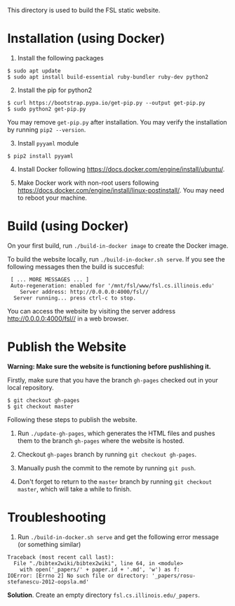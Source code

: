 This directory is used to build the FSL static website.

# Installation (using Docker)

1. Install the following packages

```
$ sudo apt update
$ sudo apt install build-essential ruby-bundler ruby-dev python2
```

2. Install the pip for python2

```
$ curl https://bootstrap.pypa.io/get-pip.py --output get-pip.py
$ sudo python2 get-pip.py
```

You may remove `get-pip.py` after installation.
You may verify the installation by running `pip2 --version`. 

3. Install `pyyaml` module

```
$ pip2 install pyyaml
```

4. Install Docker following https://docs.docker.com/engine/install/ubuntu/.

5. Make Docker work with non-root users following https://docs.docker.com/engine/install/linux-postinstall/. You may need to reboot your machine.

# Build (using Docker)

On your first build, run `./build-in-docker image` to create the Docker image. 

To build the website locally, run `./build-in-docker.sh serve`. If you see the following messages then the build is succesful:

```
 [ ... MORE MESSAGES ... ]
 Auto-regeneration: enabled for '/mnt/fsl/www/fsl.cs.illinois.edu'
    Server address: http://0.0.0.0:4000/fsl//
  Server running... press ctrl-c to stop.
```

You can access the website by visiting the server address http://0.0.0.0:4000/fsl// in a web browser. 

# Publish the Website

**Warning: Make sure the website is functioning before pushlishing it.**

Firstly, make sure that you have the branch `gh-pages` checked out in your local repository.

```
$ git checkout gh-pages
$ git checkout master
```

Following these steps to publish the website. 

1. Run `./update-gh-pages`, which generates the HTML files and pushes them to the branch `gh-pages` where the website is hosted. 

2. Checkout `gh-pages` branch by running `git checkout gh-pages`. 

3. Manually push the commit to the remote by running `git push`. 

4. Don't forget to return to the `master` branch by running `git checkout master`, which will take a while to finish.

# Troubleshooting

1. Run `./build-in-docker.sh serve` and get the following error message (or something similar)

```
Traceback (most recent call last):
  File "./bibtex2wiki/bibtex2wiki", line 64, in <module>
    with open('_papers/' + paper.id + '.md', 'w') as f:
IOError: [Errno 2] No such file or directory: '_papers/rosu-stefanescu-2012-oopsla.md'
```

**Solution**. Create an empty directory `fsl.cs.illinois.edu/_papers`. 


